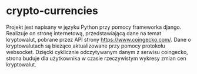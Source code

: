 # crypto-currencies

Projekt jest napisany w języku Python przy pomocy frameworka django.
Realizuje on stronę internetową, przedstawiającą dane na temat kryptowalut, pobrane przez API strony https://www.coingecko.com/.
Dane o kryptowalutach są bieżąco aktualizowane przy pomocy protokołu websocket.
Dzięcki cyklicznie odczytywanym danym z serwisu coingecko, strona buduje dla użytkownika w czasie rzeczywistym wykresy zmian cen kryptowalut.

